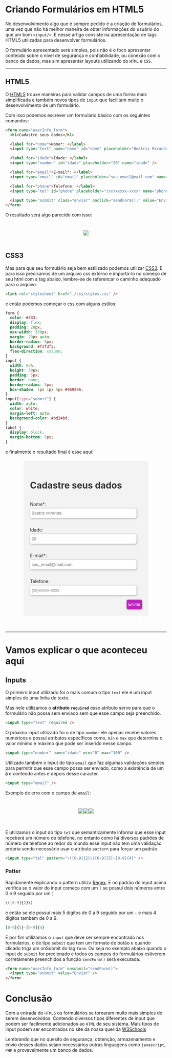 # Criando Formulários em HTML5

No desenvolvimento algo que é sempre pedido é a criação de formulários, uma vez que não há melhor maneira de obter informações do usuário do que um bom `<input/>`. E nesse artigo consiste na apresentação de tags HTML5 utilizadas para desenvolver formulários.

O formulário apresentado será simples, pois não é o foco apresentar conteúdo sobre o nível de segurança e confiabilidade, ou conexão com o banco de dados, mas sim apresentar layouts utilizando do `HTML` e `CSS`.

<hr />

## HTML5

O [HTML5](https://www.w3.org/TR/html52/) trouxe maneiras para validar campos de uma forma mais simplificada e também novos tipos de `input` que facilitam muito o desenvolvimento de um formulário.

Com isso podemos escrever um formulário básico com os seguintes comandos:

```html
<form name="userInfo_form">
  <h1>Cadastre seus dados</h1>

  <label for="nome">Nome*: </label>
  <input type="text" name="nome" id="nome" placeholder="Beatriz Miranda" required />

  <label for="idade">Idade: </label>
  <input type="number" id="idade" placeholder="20" name="idade" />

  <label for="email">E-mail*: </label>
  <input type="email" id="email" placeholder="seu_email@mail.com" name="email" required />

  <label for="phone">Telefone: </label>
  <input type="tel" id="phone" placeholder="(xx)xxxxx-xxxx" name="phone" />

  <input type="submit" class="enviar" onclick="sendForm();" value="Enviar" />
</form>
```

O resultado será algo parecido com isso:

<div  class="centerImg">
<img src="./img/formUnfinished.png" style="margin-bottom: 10px"/>
</div>

## CSS3

Mas para que seu formulário seja bem estilizado podemos utilizar [CSS3](https://www.w3.org/TR/2001/WD-css3-roadmap-20010523/). E para isso precisamos de um arquivo css externo e importá-lo no começo de seu html com a tag abaixo, lembre-se de referencar o caminho adequado para o arquivo.

```html
<link rel="stylesheet" href="./css/styles.css" />
```

e então podemos começar o css com alguns estilos:

```css
form {
  color: #333;
  display: flex;
  padding: 20px;
  max-width: 350px;
  margin: 20px auto;
  border-radius: 5px;
  background: #f3f3f3;
  flex-direction: column;
}
input {
  width: 95%;
  height: 30px;
  padding: 5px;
  border: none;
  border-radius: 5px;
  box-shadow: 1px 1px 5px #969296;
}
input[type="submit"] {
  width: auto;
  color: white;
  margin-left: auto;
  background-color: #bd24bd;
}
label {
  display: block;
  margin-bottom: 5px;
}
```

e finalmente o resultado final é esse aqui:

<form name="userInfo_form" onsubmit="sendForm();" >
  <h1>Cadastre seus dados</h1>

<label for="nome">Nome\*: </label>
<input type="text" name="nome" id="nome" placeholder="Beatriz Miranda" required />

<label for="idade">Idade: </label>
<input type="number" id="idade" placeholder="20" name="idade" min="0" />

<label for="email">E-mail\*: </label>
<input type="email" id="email" placeholder="seu_email@mail.com" name="email" required />

<label for="phone">Telefone: </label>
<input type="tel" id="phone" placeholder="(xx)xxxxx-xxxx" name="phone" pattern="\([0-9]{2}\)[0-9]{5}-[0-9]{4}" />

  <input type="submit" class="enviar" value="Enviar" />
</form>

<hr style="margin-top: 50px"/>

# Vamos explicar o que aconteceu aqui

## Inputs

O primeiro input utilizado foi o mais comum o tipo `text` ele é um input simples de uma linha de texto.

Mas nele utilizamos o **atributo `required`** esse atributo serve para que o formulário não possa sem enviado sem que esse campo seja preenchido.

```html
<input type="text" required />
```

O próximo input utilizado foi o de tipo `number` ele apenas recebe valores numéricos e possui atributos específicos como, `min` e `max` que determina o valor mínimo e máximo que pode ser inserido nesse campo.

```html
<input type="number" name="idade" min="0" max="100" />
```

Utilizado também o input do tipo `email` que faz algumas validações simples para permitir que esse campo possa ser enviado, como a existência de um `@` e conteúdo antes e depois desse caracter.

```html
<input type="email" />
```

Exemplo de erro com o campo de `email`:

<div  class="centerImg">
<img src="./img/noArroba.png" style="margin-bottom: 10px"/>
<img src="./img/noBefore.png" style="margin-bottom: 10px"/>
<img src="./img/noAfter.png" style="margin-bottom: 10px"/>
</div>

E utilizamos o input do tipo `tel` que semanticamente informa que esse input receberá um número de telefone, no entanto como há diversos padrões de número de telefone ao redor do mundo esse input não tem uma validação própria sendo necessário usar o atributo `pattern` para forçar um padrão.

```html
<input type="tel" pattern="\([0-9]{2}\)[0-9]{5}-[0-9]{4}" />
```

### Patter

Rapidamente explicando o pattern utiliza [Regex](https://regexr.com/).
E no padrão do input acima verifica se o valor do input começa com um `(` se possui dois números entre 0 e 9 seguido por um `)`

```js
\([0-9]{2}\)
```

e então se ele possui mais 5 digitos de 0 a 9 seguido por um `-` e mais 4 digitos também de 0 a 9.

```js
[0-9]{5}-[0-9]{4}
```

E por fim utilizamos o `input` que deve ser sempre encontrado nos formulários, o de tipo `submit` que tem um formato de botão e quando clicado triga um onSubmit do tag `form`. Ou seja no exemplo abaixo quando o input de `submit` for precionado e todos os campos do formulários estiverem corretamente preenchidos a função `sendForm()` será executada.

```html
<form name="userInfo_form" onsubmit="sendForm()">
  <input type="submit" value="Enviar" />
</form>
```

# Conclusão

Com a entrada do `HTML5` os formulários se tornaram muito mais simples de serem desenvolvidos. Contendo diversos tipos diferentes de input que podem ser facilmente adicionados ao `HTML` de seu sistema. Mais tipos de input podem ser encontrados no site da nossa querida [W3Schools](https://www.w3schools.com/html/html_form_input_types.asp)

Lembrando que no quesito de segurança, obtenção, armazenamento e envio desses dados sejam necessários outras linguagens como `javascript`, `PHP` e provavelmente um banco de dados.

<style>
  form {
    color: #333;
    display: flex;
    padding: 20px;
    max-width: 350px;
    margin: 20px auto;
    border-radius: 5px;
    background: #f3f3f3;
    flex-direction: column;
  }
  input {
    width: 95%;
    height: 30px;
    padding: 5px;
    border: none;
    border-radius: 5px;
    box-shadow: 1px 1px 5px #969296;
  }
  input[type="submit"] {
    width: auto;
    color: white;
    margin-left: auto;
    background-color: #bd24bd;
  }
  label {
    display: block;
    margin-bottom: 5px;
  }
  .centerImg {
    display: flex; 
    justify-content: center;
    margin: 40px 0;
    flex-wrap: wrap;
  }
</style>
